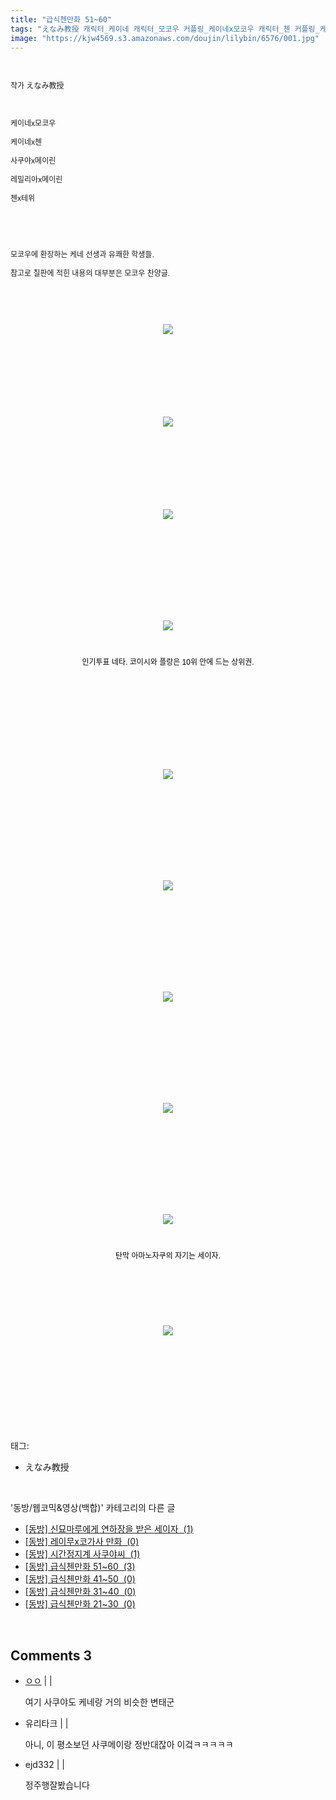 ```yaml
---
title: "급식첸만화 51~60"
tags: "えなみ教授 캐릭터_케이네 캐릭터_모코우 커플링_케이네x모코우 캐릭터_첸 커플링_케이네x첸 캐릭터_사쿠야 캐릭터_메이링 커플링_사쿠야x메이린 캐릭터_레밀리아 커플링_레밀리아x메이린 캐릭터_테위 커플링_첸x테위 동방／웹코믹&영상(백합)"
image: "https://kjw4569.s3.amazonaws.com/doujin/lilybin/6576/001.jpg"
---
```

<div class="article">
<div class="area_view">
<div class="tt_article_useless_p_margin"><p><br/></p><p style="box-sizing: border-box; margin-right: 0px; margin-left: 0px; font-family: Arial, 돋움, Dotum, AppleGothic, sans-serif; font-size: 12px; line-height: 18px; padding-top: 0px !important; padding-bottom: 0px !important;">작가 えなみ教授</p><p style="box-sizing: border-box; margin-right: 0px; margin-left: 0px; font-family: Arial, 돋움, Dotum, AppleGothic, sans-serif; font-size: 12px; line-height: 18px; padding-top: 0px !important; padding-bottom: 0px !important;"><br style="box-sizing: border-box;"/></p><p style="box-sizing: border-box; margin-right: 0px; margin-left: 0px; font-family: Arial, 돋움, Dotum, AppleGothic, sans-serif; font-size: 12px; line-height: 18px; padding-top: 0px !important; padding-bottom: 0px !important;">케이네x모코우</p><p style="box-sizing: border-box; margin-right: 0px; margin-left: 0px; font-family: Arial, 돋움, Dotum, AppleGothic, sans-serif; font-size: 12px; line-height: 18px; padding-top: 0px !important; padding-bottom: 0px !important;">케이네x첸</p><p style="box-sizing: border-box; margin-right: 0px; margin-left: 0px; font-family: Arial, 돋움, Dotum, AppleGothic, sans-serif; font-size: 12px; line-height: 18px; padding-top: 0px !important; padding-bottom: 0px !important;">사쿠야x메이린</p><p style="box-sizing: border-box; margin-right: 0px; margin-left: 0px; font-family: Arial, 돋움, Dotum, AppleGothic, sans-serif; font-size: 12px; line-height: 18px; padding-top: 0px !important; padding-bottom: 0px !important;">레밀리아x메이린</p><p style="box-sizing: border-box; margin-right: 0px; margin-left: 0px; font-family: Arial, 돋움, Dotum, AppleGothic, sans-serif; font-size: 12px; line-height: 18px; padding-top: 0px !important; padding-bottom: 0px !important;">첸x테위</p><p style="box-sizing: border-box; margin-right: 0px; margin-left: 0px; font-family: Arial, 돋움, Dotum, AppleGothic, sans-serif; font-size: 12px; line-height: 18px; padding-top: 0px !important; padding-bottom: 0px !important;"><br/></p><p style="box-sizing: border-box; margin-right: 0px; margin-left: 0px; font-family: Arial, 돋움, Dotum, AppleGothic, sans-serif; font-size: 12px; line-height: 18px; padding-top: 0px !important; padding-bottom: 0px !important;"><br/></p><p style="box-sizing: border-box; margin-right: 0px; margin-left: 0px; font-family: Arial, 돋움, Dotum, AppleGothic, sans-serif; font-size: 12px; line-height: 18px; padding-top: 0px !important; padding-bottom: 0px !important;">모코우에 환장하는 케네 선생과 유쾌한 학생들.</p><p style="box-sizing: border-box; margin-right: 0px; margin-left: 0px; font-family: Arial, 돋움, Dotum, AppleGothic, sans-serif; font-size: 12px; line-height: 18px; padding-top: 0px !important; padding-bottom: 0px !important;">참고로 칠판에 적힌 내용의 대부분은 모코우 찬양글.</p><p style="box-sizing: border-box; margin-right: 0px; margin-left: 0px; font-family: Arial, 돋움, Dotum, AppleGothic, sans-serif; font-size: 12px; line-height: 18px; padding-top: 0px !important; padding-bottom: 0px !important;"><br/></p><p style="box-sizing: border-box; margin-right: 0px; margin-left: 0px; font-family: Arial, 돋움, Dotum, AppleGothic, sans-serif; font-size: 12px; line-height: 18px; padding-top: 0px !important; padding-bottom: 0px !important;"><br/></p><p style="box-sizing: border-box; margin-right: 0px; margin-left: 0px; font-family: Arial, 돋움, Dotum, AppleGothic, sans-serif; font-size: 12px; line-height: 18px; padding-top: 0px !important; padding-bottom: 0px !important; text-align: center; clear: none; float: none;"><span class="imageblock" style="display: inline-block; width: 100%; height: auto; max-width: 100%;"><img src="{{ site.imgserver3 }}/lilybin/6576/001.jpg"/></span></p><p style="box-sizing: border-box; margin-right: 0px; margin-left: 0px; font-family: Arial, 돋움, Dotum, AppleGothic, sans-serif; font-size: 12px; line-height: 18px; padding-top: 0px !important; padding-bottom: 0px !important; text-align: center; clear: none; float: none;"><br/></p><p style="box-sizing: border-box; margin-right: 0px; margin-left: 0px; font-family: Arial, 돋움, Dotum, AppleGothic, sans-serif; font-size: 12px; line-height: 18px; padding-top: 0px !important; padding-bottom: 0px !important; text-align: center; clear: none; float: none;"><br/></p><p style="box-sizing: border-box; margin-right: 0px; margin-left: 0px; font-family: Arial, 돋움, Dotum, AppleGothic, sans-serif; font-size: 12px; line-height: 18px; padding-top: 0px !important; padding-bottom: 0px !important; text-align: center; clear: none; float: none;"><br/></p><p style="box-sizing: border-box; margin-right: 0px; margin-left: 0px; font-family: Arial, 돋움, Dotum, AppleGothic, sans-serif; font-size: 12px; line-height: 18px; padding-top: 0px !important; padding-bottom: 0px !important;"><br/></p><p style="box-sizing: border-box; margin-right: 0px; margin-left: 0px; font-family: Arial, 돋움, Dotum, AppleGothic, sans-serif; font-size: 12px; line-height: 18px; padding-top: 0px !important; padding-bottom: 0px !important; text-align: center; clear: none; float: none;"><span class="imageblock" style="display: inline-block; width: 100%; height: auto; max-width: 100%;"><img src="{{ site.imgserver3 }}/lilybin/6576/002.jpg"/></span></p><p style="box-sizing: border-box; margin-right: 0px; margin-left: 0px; font-family: Arial, 돋움, Dotum, AppleGothic, sans-serif; font-size: 12px; line-height: 18px; padding-top: 0px !important; padding-bottom: 0px !important; text-align: center; clear: none; float: none;"><br/></p><p style="box-sizing: border-box; margin-right: 0px; margin-left: 0px; font-family: Arial, 돋움, Dotum, AppleGothic, sans-serif; font-size: 12px; line-height: 18px; padding-top: 0px !important; padding-bottom: 0px !important; text-align: center; clear: none; float: none;"><br/></p><p style="box-sizing: border-box; margin-right: 0px; margin-left: 0px; font-family: Arial, 돋움, Dotum, AppleGothic, sans-serif; font-size: 12px; line-height: 18px; padding-top: 0px !important; padding-bottom: 0px !important; text-align: center; clear: none; float: none;"><br/></p><p style="box-sizing: border-box; margin-right: 0px; margin-left: 0px; font-family: Arial, 돋움, Dotum, AppleGothic, sans-serif; font-size: 12px; line-height: 18px; padding-top: 0px !important; padding-bottom: 0px !important;"><br/></p><p style="box-sizing: border-box; margin-right: 0px; margin-left: 0px; font-family: Arial, 돋움, Dotum, AppleGothic, sans-serif; font-size: 12px; line-height: 18px; padding-top: 0px !important; padding-bottom: 0px !important; text-align: center; clear: none; float: none;"><span class="imageblock" style="display: inline-block; width: 100%; height: auto; max-width: 100%;"><img src="{{ site.imgserver3 }}/lilybin/6576/003.jpg"/></span></p><p style="box-sizing: border-box; margin-right: 0px; margin-left: 0px; font-family: Arial, 돋움, Dotum, AppleGothic, sans-serif; font-size: 12px; line-height: 18px; padding-top: 0px !important; padding-bottom: 0px !important; text-align: center; clear: none; float: none;"><br/></p><p style="box-sizing: border-box; margin-right: 0px; margin-left: 0px; font-family: Arial, 돋움, Dotum, AppleGothic, sans-serif; font-size: 12px; line-height: 18px; padding-top: 0px !important; padding-bottom: 0px !important; text-align: center; clear: none; float: none;"><br/></p><p style="box-sizing: border-box; margin-right: 0px; margin-left: 0px; font-family: Arial, 돋움, Dotum, AppleGothic, sans-serif; font-size: 12px; line-height: 18px; padding-top: 0px !important; padding-bottom: 0px !important; text-align: center; clear: none; float: none;"><br/></p><p style="box-sizing: border-box; margin-right: 0px; margin-left: 0px; font-family: Arial, 돋움, Dotum, AppleGothic, sans-serif; font-size: 12px; line-height: 18px; padding-top: 0px !important; padding-bottom: 0px !important; text-align: center; clear: none; float: none;"><br/></p><p style="box-sizing: border-box; margin-right: 0px; margin-left: 0px; font-family: Arial, 돋움, Dotum, AppleGothic, sans-serif; font-size: 12px; line-height: 18px; padding-top: 0px !important; padding-bottom: 0px !important;"><br/></p><p style="box-sizing: border-box; margin-right: 0px; margin-left: 0px; font-family: Arial, 돋움, Dotum, AppleGothic, sans-serif; font-size: 12px; line-height: 18px; padding-top: 0px !important; padding-bottom: 0px !important; text-align: center; clear: none; float: none;"><span class="imageblock" style="display: inline-block; width: 100%; height: auto; max-width: 100%;"><img src="{{ site.imgserver3 }}/lilybin/6576/004.jpg"/></span></p><p style="box-sizing: border-box; margin-right: 0px; margin-left: 0px; font-family: Arial, 돋움, Dotum, AppleGothic, sans-serif; font-size: 12px; line-height: 18px; padding-top: 0px !important; padding-bottom: 0px !important; text-align: center; clear: none; float: none;"><br/></p><p style="box-sizing: border-box; margin-right: 0px; margin-left: 0px; font-family: Arial, 돋움, Dotum, AppleGothic, sans-serif; font-size: 12px; line-height: 18px; padding-top: 0px !important; padding-bottom: 0px !important; text-align: center; clear: none; float: none;"><span style="color: rgb(0, 0, 0);">인기투표 네타. 코이시와 </span><span style="color: rgb(0, 0, 0);">플랑은 10위 안에 드는 상위권.</span></p><p style="box-sizing: border-box; margin-right: 0px; margin-left: 0px; font-family: Arial, 돋움, Dotum, AppleGothic, sans-serif; font-size: 12px; line-height: 18px; padding-top: 0px !important; padding-bottom: 0px !important; text-align: center; clear: none; float: none;"><br/></p><p style="box-sizing: border-box; margin-right: 0px; margin-left: 0px; font-family: Arial, 돋움, Dotum, AppleGothic, sans-serif; font-size: 12px; line-height: 18px; padding-top: 0px !important; padding-bottom: 0px !important; text-align: center; clear: none; float: none;"><br/></p><p style="box-sizing: border-box; margin-right: 0px; margin-left: 0px; font-family: Arial, 돋움, Dotum, AppleGothic, sans-serif; font-size: 12px; line-height: 18px; padding-top: 0px !important; padding-bottom: 0px !important; text-align: center; clear: none; float: none;"><br/></p><p style="box-sizing: border-box; margin-right: 0px; margin-left: 0px; font-family: Arial, 돋움, Dotum, AppleGothic, sans-serif; font-size: 12px; line-height: 18px; padding-top: 0px !important; padding-bottom: 0px !important; text-align: center; clear: none; float: none;"><br/></p><p style="box-sizing: border-box; margin-right: 0px; margin-left: 0px; font-family: Arial, 돋움, Dotum, AppleGothic, sans-serif; font-size: 12px; line-height: 18px; padding-top: 0px !important; padding-bottom: 0px !important;"><br/></p><p style="box-sizing: border-box; margin-right: 0px; margin-left: 0px; font-family: Arial, 돋움, Dotum, AppleGothic, sans-serif; font-size: 12px; line-height: 18px; padding-top: 0px !important; padding-bottom: 0px !important; text-align: center; clear: none; float: none;"><span class="imageblock" style="display: inline-block; width: 100%; height: auto; max-width: 100%;"><img src="{{ site.imgserver3 }}/lilybin/6576/005.jpg"/></span></p><p style="box-sizing: border-box; margin-right: 0px; margin-left: 0px; font-family: Arial, 돋움, Dotum, AppleGothic, sans-serif; font-size: 12px; line-height: 18px; padding-top: 0px !important; padding-bottom: 0px !important; text-align: center; clear: none; float: none;"><br/></p><p style="box-sizing: border-box; margin-right: 0px; margin-left: 0px; font-family: Arial, 돋움, Dotum, AppleGothic, sans-serif; font-size: 12px; line-height: 18px; padding-top: 0px !important; padding-bottom: 0px !important; text-align: center; clear: none; float: none;"><br/></p><p style="box-sizing: border-box; margin-right: 0px; margin-left: 0px; font-family: Arial, 돋움, Dotum, AppleGothic, sans-serif; font-size: 12px; line-height: 18px; padding-top: 0px !important; padding-bottom: 0px !important; text-align: center; clear: none; float: none;"><br/></p><p style="box-sizing: border-box; margin-right: 0px; margin-left: 0px; font-family: Arial, 돋움, Dotum, AppleGothic, sans-serif; font-size: 12px; line-height: 18px; padding-top: 0px !important; padding-bottom: 0px !important; text-align: center; clear: none; float: none;"><br/></p><p style="box-sizing: border-box; margin-right: 0px; margin-left: 0px; font-family: Arial, 돋움, Dotum, AppleGothic, sans-serif; font-size: 12px; line-height: 18px; padding-top: 0px !important; padding-bottom: 0px !important;"><br/></p><p style="box-sizing: border-box; margin-right: 0px; margin-left: 0px; font-family: Arial, 돋움, Dotum, AppleGothic, sans-serif; font-size: 12px; line-height: 18px; padding-top: 0px !important; padding-bottom: 0px !important; text-align: center; clear: none; float: none;"><span class="imageblock" style="display: inline-block; width: 100%; height: auto; max-width: 100%;"><img src="{{ site.imgserver3 }}/lilybin/6576/006.jpg"/></span></p><p style="box-sizing: border-box; margin-right: 0px; margin-left: 0px; font-family: Arial, 돋움, Dotum, AppleGothic, sans-serif; font-size: 12px; line-height: 18px; padding-top: 0px !important; padding-bottom: 0px !important; text-align: center; clear: none; float: none;"><br/></p><p style="box-sizing: border-box; margin-right: 0px; margin-left: 0px; font-family: Arial, 돋움, Dotum, AppleGothic, sans-serif; font-size: 12px; line-height: 18px; padding-top: 0px !important; padding-bottom: 0px !important; text-align: center; clear: none; float: none;"><br/></p><p style="box-sizing: border-box; margin-right: 0px; margin-left: 0px; font-family: Arial, 돋움, Dotum, AppleGothic, sans-serif; font-size: 12px; line-height: 18px; padding-top: 0px !important; padding-bottom: 0px !important; text-align: center; clear: none; float: none;"><br/></p><p style="box-sizing: border-box; margin-right: 0px; margin-left: 0px; font-family: Arial, 돋움, Dotum, AppleGothic, sans-serif; font-size: 12px; line-height: 18px; padding-top: 0px !important; padding-bottom: 0px !important; text-align: center; clear: none; float: none;"><br/></p><p style="box-sizing: border-box; margin-right: 0px; margin-left: 0px; font-family: Arial, 돋움, Dotum, AppleGothic, sans-serif; font-size: 12px; line-height: 18px; padding-top: 0px !important; padding-bottom: 0px !important;"><br/></p><p style="box-sizing: border-box; margin-right: 0px; margin-left: 0px; font-family: Arial, 돋움, Dotum, AppleGothic, sans-serif; font-size: 12px; line-height: 18px; padding-top: 0px !important; padding-bottom: 0px !important; text-align: center; clear: none; float: none;"><span class="imageblock" style="display: inline-block; width: 100%; height: auto; max-width: 100%;"><img src="{{ site.imgserver3 }}/lilybin/6576/007.jpg"/></span></p><p style="box-sizing: border-box; margin-right: 0px; margin-left: 0px; font-family: Arial, 돋움, Dotum, AppleGothic, sans-serif; font-size: 12px; line-height: 18px; padding-top: 0px !important; padding-bottom: 0px !important; text-align: center; clear: none; float: none;"><br/></p><p style="box-sizing: border-box; margin-right: 0px; margin-left: 0px; font-family: Arial, 돋움, Dotum, AppleGothic, sans-serif; font-size: 12px; line-height: 18px; padding-top: 0px !important; padding-bottom: 0px !important; text-align: center; clear: none; float: none;"><br/></p><p style="box-sizing: border-box; margin-right: 0px; margin-left: 0px; font-family: Arial, 돋움, Dotum, AppleGothic, sans-serif; font-size: 12px; line-height: 18px; padding-top: 0px !important; padding-bottom: 0px !important; text-align: center; clear: none; float: none;"><br/></p><p style="box-sizing: border-box; margin-right: 0px; margin-left: 0px; font-family: Arial, 돋움, Dotum, AppleGothic, sans-serif; font-size: 12px; line-height: 18px; padding-top: 0px !important; padding-bottom: 0px !important; text-align: center; clear: none; float: none;"><br/></p><p style="box-sizing: border-box; margin-right: 0px; margin-left: 0px; font-family: Arial, 돋움, Dotum, AppleGothic, sans-serif; font-size: 12px; line-height: 18px; padding-top: 0px !important; padding-bottom: 0px !important;"><br/></p><p style="box-sizing: border-box; margin-right: 0px; margin-left: 0px; font-family: Arial, 돋움, Dotum, AppleGothic, sans-serif; font-size: 12px; line-height: 18px; padding-top: 0px !important; padding-bottom: 0px !important; text-align: center; clear: none; float: none;"><span class="imageblock" style="display: inline-block; width: 100%; height: auto; max-width: 100%;"><img src="{{ site.imgserver3 }}/lilybin/6576/008.jpg"/></span></p><p style="box-sizing: border-box; margin-right: 0px; margin-left: 0px; font-family: Arial, 돋움, Dotum, AppleGothic, sans-serif; font-size: 12px; line-height: 18px; padding-top: 0px !important; padding-bottom: 0px !important; text-align: center; clear: none; float: none;"><br/></p><p style="box-sizing: border-box; margin-right: 0px; margin-left: 0px; font-family: Arial, 돋움, Dotum, AppleGothic, sans-serif; font-size: 12px; line-height: 18px; padding-top: 0px !important; padding-bottom: 0px !important; text-align: center; clear: none; float: none;"><br/></p><p style="box-sizing: border-box; margin-right: 0px; margin-left: 0px; font-family: Arial, 돋움, Dotum, AppleGothic, sans-serif; font-size: 12px; line-height: 18px; padding-top: 0px !important; padding-bottom: 0px !important; text-align: center; clear: none; float: none;"><br/></p><p style="box-sizing: border-box; margin-right: 0px; margin-left: 0px; font-family: Arial, 돋움, Dotum, AppleGothic, sans-serif; font-size: 12px; line-height: 18px; padding-top: 0px !important; padding-bottom: 0px !important; text-align: center; clear: none; float: none;"><br/></p><p style="box-sizing: border-box; margin-right: 0px; margin-left: 0px; font-family: Arial, 돋움, Dotum, AppleGothic, sans-serif; font-size: 12px; line-height: 18px; padding-top: 0px !important; padding-bottom: 0px !important;"><br/></p><p style="box-sizing: border-box; margin-right: 0px; margin-left: 0px; font-family: Arial, 돋움, Dotum, AppleGothic, sans-serif; font-size: 12px; line-height: 18px; padding-top: 0px !important; padding-bottom: 0px !important; text-align: center; clear: none; float: none;"><span class="imageblock" style="display: inline-block; width: 100%; height: auto; max-width: 100%;"><img src="{{ site.imgserver3 }}/lilybin/6576/009.jpg"/></span></p><p style="box-sizing: border-box; margin-right: 0px; margin-left: 0px; font-family: Arial, 돋움, Dotum, AppleGothic, sans-serif; font-size: 12px; line-height: 18px; padding-top: 0px !important; padding-bottom: 0px !important; text-align: center; clear: none; float: none;"><br/></p><p style="box-sizing: border-box; margin-right: 0px; margin-left: 0px; font-family: Arial, 돋움, Dotum, AppleGothic, sans-serif; font-size: 12px; line-height: 18px; padding-top: 0px !important; padding-bottom: 0px !important; text-align: center; clear: none; float: none;"><span style="color: rgb(0, 0, 0);">탄막 아마노자쿠의 자기는 세이자.</span></p><p style="box-sizing: border-box; margin-right: 0px; margin-left: 0px; font-family: Arial, 돋움, Dotum, AppleGothic, sans-serif; font-size: 12px; line-height: 18px; padding-top: 0px !important; padding-bottom: 0px !important; text-align: center; clear: none; float: none;"><br/></p><p style="box-sizing: border-box; margin-right: 0px; margin-left: 0px; font-family: Arial, 돋움, Dotum, AppleGothic, sans-serif; font-size: 12px; line-height: 18px; padding-top: 0px !important; padding-bottom: 0px !important; text-align: center; clear: none; float: none;"><br/></p><p style="box-sizing: border-box; margin-right: 0px; margin-left: 0px; font-family: Arial, 돋움, Dotum, AppleGothic, sans-serif; font-size: 12px; line-height: 18px; padding-top: 0px !important; padding-bottom: 0px !important;"><br/></p><p style="box-sizing: border-box; margin-right: 0px; margin-left: 0px; font-family: Arial, 돋움, Dotum, AppleGothic, sans-serif; font-size: 12px; line-height: 18px; padding-top: 0px !important; padding-bottom: 0px !important; text-align: center; clear: none; float: none;"><span class="imageblock" style="display: inline-block; width: 100%; height: auto; max-width: 100%;"><img src="{{ site.imgserver3 }}/lilybin/6576/010.jpg"/></span></p><p style="box-sizing: border-box; margin-right: 0px; margin-left: 0px; font-family: Arial, 돋움, Dotum, AppleGothic, sans-serif; font-size: 12px; line-height: 18px; padding-top: 0px !important; padding-bottom: 0px !important; text-align: center; clear: none; float: none;"><br/></p><p style="box-sizing: border-box; margin-right: 0px; margin-left: 0px; font-family: Arial, 돋움, Dotum, AppleGothic, sans-serif; font-size: 12px; line-height: 18px; padding-top: 0px !important; padding-bottom: 0px !important; text-align: center; clear: none; float: none;"><br/></p><p style="box-sizing: border-box; margin-right: 0px; margin-left: 0px; font-family: Arial, 돋움, Dotum, AppleGothic, sans-serif; font-size: 12px; line-height: 18px; padding-top: 0px !important; padding-bottom: 0px !important;"><br/></p><p><br/></p>
</div>
</div></div><br/>
<div class="tagTrail">
<p>태그: </p>
<ul>
<li>えなみ教授</li>
</ul>
</div><br/>
<div class="another">
<p>'동방/웹코믹&amp;영상(백합)' 카테고리의 다른 글</p>
<ul>
<li><a href="/lilybin_6623">
[동방] 신묘마루에게 연하장을 받은 세이자  (1)
</a></li>
<li><a href="/lilybin_6622">
[동방] 레이무x코가사 만화  (0)
</a></li>
<li><a href="/lilybin_6621">
[동방] 시간정지계 사쿠야씨  (1)
</a></li>
<li><a href="/lilybin_6576">
[동방] 급식첸만화 51~60  (3)
</a></li>
<li><a href="/lilybin_6533">
[동방] 급식첸만화 41~50  (0)
</a></li>
<li><a href="/lilybin_6532">
[동방] 급식첸만화 31~40  (0)
</a></li>
<li><a href="/lilybin_6531">
[동방] 급식첸만화 21~30  (0)
</a></li>
</ul>
</div><br/>
<div class="comment">
<h2 class="bold">Comments <span id="commentCount6576">3</span></h2>
<div style="clear:both;">
<div id="entry6576Comment" style="display:block">
<ul class="list_reply">
<li class="rp_general" id="comment13135346">
<div class="post-comment">
<div>
<span>
<i class="fa fa-user"></i> <a href="http://" onclick="return openLinkInNewWindow(this)">ㅇㅇ</a> |
                                |
                               
</span>
<p>여기 사쿠야도 케네랑 거의 비슷한 변태군</p>

</div>
</div>
</li>
<li class="rp_general" id="comment13138890">
<div class="post-comment">
<div>
<span>
<i class="fa fa-user"></i>유리타크 |
                                |
                               
</span>
<p>아니, 이 평소보던 사쿠메이랑 정반대잖아 이겈ㅋㅋㅋㅋㅋ</p>

</div>
</div>
</li>
<li class="rp_general" id="comment13225240">
<div class="post-comment">
<div>
<span>
<i class="fa fa-user"></i>ejd332 |
                                |
                               
</span>
<p>정주행잘봤습니다</p>

</div>
</div>
</li>
</ul>
</div>
</div>
</div><br/>
<br/>
<p id="refer"></p>
<br/>

